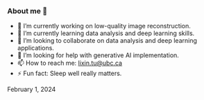 ### About me 🕺



- 🔭 I’m currently working on low-quality image reconstruction.
- 🌱 I’m currently learning data analysis and deep learning skills.
- 👯 I’m looking to collaborate on data analysis and deep learning applications.
- 🤔 I’m looking for help with generative AI implementation.
- 📫 How to reach me: lixin.tu@ubc.ca
- ⚡ Fun fact: Sleep well really matters.

February 1, 2024 
